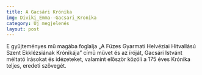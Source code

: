 ```yaml
---
title: A Gacsári Krónika
img: Diviki_Emma--Gacsari_Kronika
category: Új megjelenés
layout: post
---
```

E gyűjteményes mű magába foglalja „A Füzes Gyarmati Helvéziai Hitvallású Szent Ekklézsiának Krónikája” című művet és az íróját, Gacsári Istvánt méltató írásokat és idézeteket, valamint először közöli a 175 éves Krónika teljes, eredeti szövegét. 

